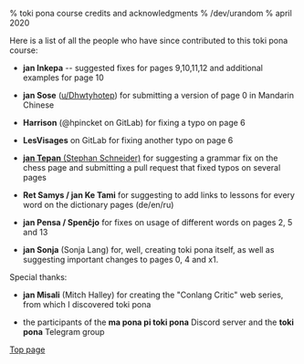 % toki pona course credits and acknowledgments
% /dev/urandom
% april 2020

Here is a list of all the people who have since contributed to this toki pona
course:

* **jan Inkepa** -- suggested fixes for pages 9,10,11,12 and additional examples
  for page 10 

* **jan Sose** ([u/Dhwtyhotep](https://reddit.com/u/Dhwtyhotep)) for submitting
  a version of page 0 in Mandarin Chinese

* **Harrison** (@hpincket on GitLab) for fixing a typo on page 6

* **LesVisages** on GitLab for fixing another typo on page 6

* [**jan Tepan** (Stephan Schneider)](https://github.com/stefichjo/toki-pona)
  for suggesting a grammar fix on the chess page and submitting a pull request
  that fixed typos on several pages

* **Ret Samys / jan Ke Tami** for suggesting to add links to lessons for every
  word on the dictionary pages (de/en/ru)

* **jan Pensa / Spenĉjo** for fixes on usage of different words on pages 2, 5
  and 13

* **jan Sonja** (Sonja Lang) for, well, creating toki pona itself, as well as
  suggesting important changes to pages 0, 4 and x1.

Special thanks:

* **jan Misali** (Mitch Halley) for creating the "Conlang Critic" web series,
  from which I discovered toki pona

* the participants of the **ma pona pi toki pona** Discord server and the
  **toki pona** Telegram group

[Top page](index.html)
